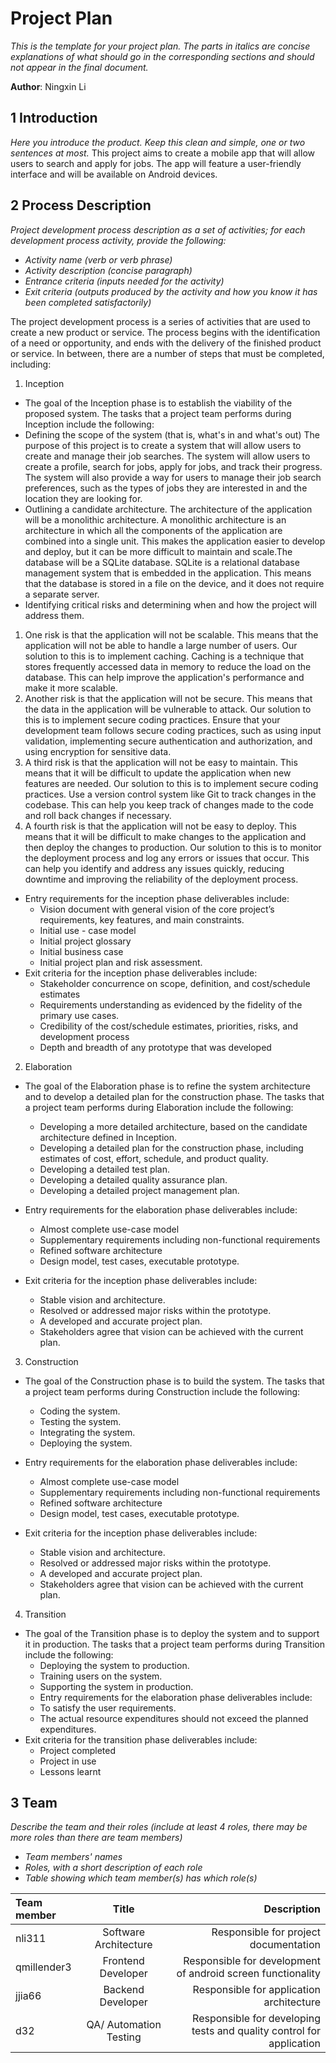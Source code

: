 # Project Plan

*This is the template for your project plan. The parts in italics are concise explanations of what should go in the corresponding sections and should not appear in the final document.*

**Author**: Ningxin Li

## 1 Introduction

*Here you introduce the product. Keep this  clean and simple, one or two sentences at most.*
This project aims to create a mobile app that will allow users to search and apply for jobs. The app will feature a user-friendly interface and will be available on Android devices.

## 2 Process Description

*Project development process description as a set of activities; for each development process activity, provide the following:*

- *Activity name (verb or verb phrase)*
- *Activity description (concise paragraph)*
- *Entrance criteria (inputs needed for the activity)*
- *Exit criteria (outputs produced by the activity and how you know it has been completed satisfactorily)*


The project development process is a series of activities that are used to create a new product or service. The process begins with the identification of a need or opportunity, and ends with the delivery of the finished product or service. In between, there are a number of steps that must be completed, including:
1. Inception 
- The goal of the Inception phase is to establish the viability of the proposed system. The tasks that a project team performs during Inception include the following:
- Defining the scope of the system (that is, what's in and what's out)
The purpose of this project is to create a system that will allow users to create and manage their job searches. The system will allow users to create a profile, search for jobs, apply for jobs, and track their progress. The system will also provide a way for users to manage their job search preferences, such as the types of jobs they are interested in and the location they are looking for.
- Outlining a candidate architecture.
The architecture of the application will be a monolithic architecture. A monolithic architecture is an architecture in which all the components of the application are combined into a single unit. This makes the application easier to develop and deploy, but it can be more difficult to maintain and scale.The database will be a SQLite database. SQLite is a relational database management system that is embedded in the application. This means that the database is stored in a file on the device, and it does not require a separate server.
- Identifying critical risks and determining when and how the project will address them.
1. One risk is that the application will not be scalable. This means that the application will not be able to handle a large number of users.
Our solution to this is to implement caching. Caching is a technique that stores frequently accessed data in memory to reduce the load on the database. This can help improve the application's performance and make it more scalable.
2. Another risk is that the application will not be secure. This means that the data in the application will be vulnerable to attack.
Our solution to this is to implement secure coding practices. Ensure that your development team follows secure coding practices, such as using input validation, implementing secure authentication and authorization, and using encryption for sensitive data.
3. A third risk is that the application will not be easy to maintain. This means that it will be difficult to update the application when new features are needed.
Our solution to this is to implement secure coding practices. Use a version control system like Git to track changes in the codebase. This can help you keep track of changes made to the code and roll back changes if necessary.
4. A fourth risk is that the application will not be easy to deploy. This means that it will be difficult to make changes to the application and then deploy the changes to production.
Our solution to this is to monitor the deployment process and log any errors or issues that occur. This can help you identify and address any issues quickly, reducing downtime and improving the reliability of the deployment process.
- Entry requirements for the inception phase deliverables include: 
  - Vision document with general vision of the core project’s requirements, key features, and main constraints. 
  - Initial use - case model
  - Initial project glossary 
  - Initial business case
  - Initial project plan and risk assessment.
- Exit criteria for the inception phase deliverables include: 
  - Stakeholder concurrence on scope, definition, and cost/schedule estimates
  - Requirements understanding as evidenced by the fidelity of the primary use cases.
  - Credibility of the cost/schedule estimates, priorities, risks, and development process
  - Depth and breadth of any prototype that was developed

2. Elaboration
- The goal of the Elaboration phase is to refine the system architecture and to develop a detailed plan for the construction phase. The tasks that a project team performs during Elaboration include the following:
  - Developing a more detailed architecture, based on the candidate architecture defined in Inception.
  - Developing a detailed plan for the construction phase, including estimates of cost, effort, schedule, and product quality.
  - Developing a detailed test plan.
  - Developing a detailed quality assurance plan.
  - Developing a detailed project management plan.
- Entry requirements for the elaboration phase deliverables include: 
  - Almost complete use-case model
  - Supplementary requirements including non-functional requirements
  - Refined software architecture
  - Design model, test cases, executable prototype.

- Exit criteria for the inception phase deliverables include: 
  - Stable vision and architecture.
  - Resolved or addressed major risks within the prototype.
  - A developed and accurate project plan.
  - Stakeholders agree that vision can be achieved with the current plan.

3. Construction 
- The goal of the Construction phase is to build the system. The tasks that a project team performs during Construction include the following:
  - Coding the system.
  - Testing the system.
  - Integrating the system.
  - Deploying the system.
- Entry requirements for the elaboration phase deliverables include: 
  - Almost complete use-case model
  - Supplementary requirements including non-functional requirements
  - Refined software architecture
  - Design model, test cases, executable prototype.

- Exit criteria for the inception phase deliverables include: 
  - Stable vision and architecture.
  - Resolved or addressed major risks within the prototype.
  - A developed and accurate project plan.
  - Stakeholders agree that vision can be achieved with the current plan.


4. Transition 
- The goal of the Transition phase is to deploy the system and to support it in production. The tasks that a project team performs during Transition include the following:
  - Deploying the system to production.
  - Training users on the system.
  - Supporting the system in production.
  - Entry requirements for the elaboration phase deliverables include: 
  - To satisfy the user requirements.
  - The actual resource expenditures should not exceed the planned expenditures.
- Exit criteria for the transition phase deliverables include: 
  - Project completed
  - Project in use
  - Lessons learnt


## 3 Team

*Describe the team and their roles (include at least 4 roles, there may be more roles than there are team members)*

- *Team members' names*
- *Roles, with a short description of each role*
- *Table showing which team member(s) has which role(s)*

| Team member | Title       | Description   |
| :---        |    :----:   |          ---: |
| nli311 | Software Architecture | Responsible for project documentation|
| qmillender3| Frontend Developer| Responsible for development of android screen functionality |
| jjia66   | Backend Developer| Responsible for application architecture|
| d32 | QA/ Automation Testing| Responsible for developing tests and quality control for application     |

